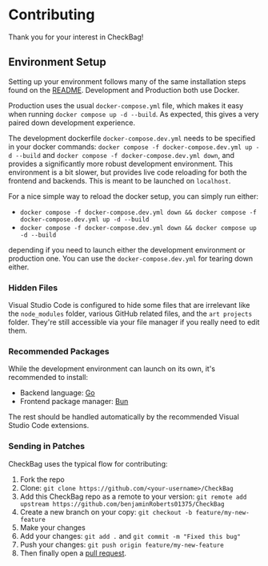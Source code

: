 # Contributing

Thank you for your interest in CheckBag!

## Environment Setup

Setting up your environment follows many of the same installation steps found on the [README](https://github.com/benjaminRoberts01375/CheckBag/blob/main/README.md#installation). Development and Production both use Docker.

Production uses the usual `docker-compose.yml` file, which makes it easy when running `docker compose up -d --build`. As expected, this gives a very paired down development experience.

The development dockerfile `docker-compose.dev.yml` needs to be specified in your docker commands: `docker compose -f docker-compose.dev.yml up -d --build` and `docker compose -f docker-compose.dev.yml down`, and provides a significantly more robust development environment. This environment is a bit slower, but provides live code reloading for both the frontend and backends. This is meant to be launched on `localhost`.

For a nice simple way to reload the docker setup, you can simply run either:

- `docker compose -f docker-compose.dev.yml down && docker compose -f docker-compose.dev.yml up -d --build`
- `docker compose -f docker-compose.dev.yml down && docker compose up -d --build`

depending if you need to launch either the development environment or production one. You can use the `docker-compose.dev.yml` for tearing down either.

### Hidden Files

Visual Studio Code is configured to hide some files that are irrelevant like the `node_modules` folder, various GitHub related files, and the `art projects` folder. They're still accessible via your file manager if you really need to edit them.

### Recommended Packages

While the development environment can launch on its own, it's recommended to install:

- Backend language: [Go](https://go.dev/dl/)
- Frontend package manager: [Bun](https://bun.com/)

The rest should be handled automatically by the recommended Visual Studio Code extensions.

### Sending in Patches

CheckBag uses the typical flow for contributing:

1. Fork the repo
2. Clone: `git clone https://github.com/<your-username>/CheckBag`
3. Add this CheckBag repo as a remote to your version: `git remote add upstream https://github.com/benjaminRoberts01375/CheckBag`
4. Create a new branch on your copy: `git checkout -b feature/my-new-feature`
5. Make your changes
6. Add your changes: `git add .` and `git commit -m "Fixed this bug"`
7. Push your changes: `git push origin feature/my-new-feature`
8. Then finally open a [pull request](https://github.com/benjaminRoberts01375/CheckBag/pulls).
